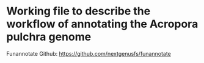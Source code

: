 # Working file to describe the workflow of annotating the Acropora pulchra genome 

Funannotate Github: https://github.com/nextgenusfs/funannotate 

